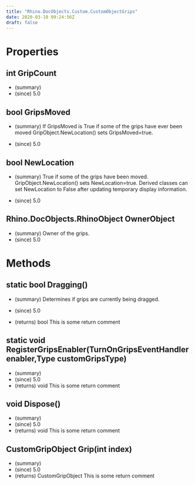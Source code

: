 ```yaml
---
title: "Rhino.DocObjects.Custom.CustomObjectGrips"
date: 2020-03-10 09:24:56Z
draft: false
---
```


# Properties
## int GripCount
- (summary) 
- (since) 5.0
## bool GripsMoved
- (summary) 
     If GripsMoved is True if some of the grips have ever been moved
     GripObject.NewLocation() sets GripsMoved=true.
     
- (since) 5.0
## bool NewLocation
- (summary) 
     True if some of the grips have been moved. GripObject.NewLocation() sets
     NewLocation=true.  Derived classes can set NewLocation to False after 
     updating temporary display information.
     
- (since) 5.0
## Rhino.DocObjects.RhinoObject OwnerObject
- (summary) Owner of the grips.
- (since) 5.0
# Methods
## static bool Dragging()
- (summary) 
     Determines if grips are currently being dragged.
     
- (since) 5.0
- (returns) bool This is some return comment
## static void RegisterGripsEnabler(TurnOnGripsEventHandler enabler,Type customGripsType)
- (summary) 
- (since) 5.0
- (returns) void This is some return comment
## void Dispose()
- (summary) 
- (since) 5.0
- (returns) void This is some return comment
## CustomGripObject Grip(int index)
- (summary) 
- (since) 5.0
- (returns) CustomGripObject This is some return comment
